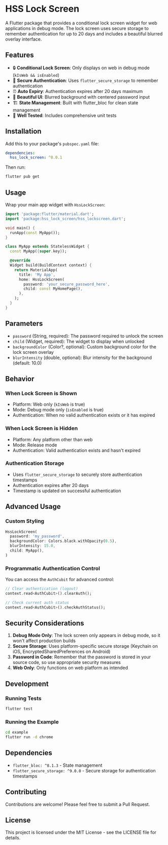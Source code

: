 <!--
This README describes the package. If you publish this package to pub.dev,
this README's contents appear on the landing page for your package.

For information about how to write a good package README, see the guide for
[writing package pages](https://dart.dev/tools/pub/writing-package-pages).

For general information about developing packages, see the Dart guide for
[creating packages](https://dart.dev/guides/libraries/create-packages)
and the Flutter guide for
[developing packages and plugins](https://flutter.dev/to/develop-packages).
-->

# HSS Lock Screen

A Flutter package that provides a conditional lock screen widget for web applications in debug mode. The lock screen uses secure storage to remember authentication for up to 20 days and includes a beautiful blurred overlay interface.

## Features

- 🔒 **Conditional Lock Screen**: Only displays on web in debug mode (`kIsWeb && isEnabled`)
- 🔐 **Secure Authentication**: Uses `flutter_secure_storage` to remember authentication
- ⏰ **Auto Expiry**: Authentication expires after 20 days maximum
- 🎨 **Beautiful UI**: Blurred background with centered password input
- 🏗️ **State Management**: Built with flutter_bloc for clean state management
- 🧪 **Well Tested**: Includes comprehensive unit tests

## Installation

Add this to your package's `pubspec.yaml` file:

```yaml
dependencies:
  hss_lock_screen: ^0.0.1
```

Then run:

```bash
flutter pub get
```

## Usage

Wrap your main app widget with `HssLockScreen`:

```dart
import 'package:flutter/material.dart';
import 'package:hss_lock_screen/hss_lockscreen.dart';

void main() {
  runApp(const MyApp());
}

class MyApp extends StatelessWidget {
  const MyApp({super.key});

  @override
  Widget build(BuildContext context) {
    return MaterialApp(
      title: 'My App',
      home: HssLockScreen(
        password: 'your_secure_password_here',
        child: const MyHomePage(),
      ),
    );
  }
}
```

## Parameters

- `password` (String, required): The password required to unlock the screen
- `child` (Widget, required): The widget to display when unlocked
- `backgroundColor` (Color?, optional): Custom background color for the lock screen overlay
- `blurIntensity` (double, optional): Blur intensity for the background (default: 10.0)

## Behavior

### When Lock Screen is Shown
- Platform: Web only (`kIsWeb` is true)
- Mode: Debug mode only (`isEnabled` is true)
- Authentication: When no valid authentication exists or it has expired

### When Lock Screen is Hidden
- Platform: Any platform other than web
- Mode: Release mode
- Authentication: Valid authentication exists and hasn't expired

### Authentication Storage
- Uses `flutter_secure_storage` to securely store authentication timestamps
- Authentication expires after 20 days
- Timestamp is updated on successful authentication

## Advanced Usage

### Custom Styling

```dart
HssLockScreen(
  password: 'my_password',
  backgroundColor: Colors.black.withOpacity(0.5),
  blurIntensity: 15.0,
  child: MyApp(),
)
```

### Programmatic Authentication Control

You can access the `AuthCubit` for advanced control:

```dart
// Clear authentication (logout)
context.read<AuthCubit>().clearAuth();

// Check current auth status
context.read<AuthCubit>().checkAuthStatus();
```

## Security Considerations

1. **Debug Mode Only**: The lock screen only appears in debug mode, so it won't affect production builds
2. **Secure Storage**: Uses platform-specific secure storage (Keychain on iOS, EncryptedSharedPreferences on Android)
3. **Password in Code**: Remember that the password is stored in your source code, so use appropriate security measures
4. **Web Only**: Only functions on web platform as intended

## Development

### Running Tests

```bash
flutter test
```

### Running the Example

```bash
cd example
flutter run -d chrome
```

## Dependencies

- `flutter_bloc: ^8.1.3` - State management
- `flutter_secure_storage: ^9.0.0` - Secure storage for authentication timestamps

## Contributing

Contributions are welcome! Please feel free to submit a Pull Request.

## License

This project is licensed under the MIT License - see the LICENSE file for details.
